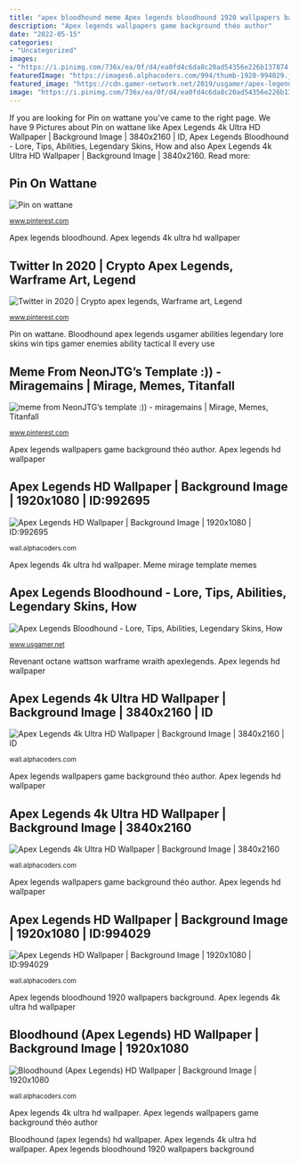 ```yaml
---
title: "apex bloodhound meme Apex legends bloodhound 1920 wallpapers background"
description: "Apex legends wallpapers game background théo author"
date: "2022-05-15"
categories:
- "Uncategorized"
images:
- "https://i.pinimg.com/736x/ea/0f/d4/ea0fd4c6da8c20ad54356e226b137874.jpg"
featuredImage: "https://images6.alphacoders.com/994/thumb-1920-994029.jpg"
featured_image: "https://cdn.gamer-network.net/2019/usgamer/apex-legends-bloodhound-2.jpg"
image: "https://i.pinimg.com/736x/ea/0f/d4/ea0fd4c6da8c20ad54356e226b137874.jpg"
---
```


If you are looking for Pin on wattane you've came to the right page. We have 9 Pictures about Pin on wattane like Apex Legends 4k Ultra HD Wallpaper | Background Image | 3840x2160 | ID, Apex Legends Bloodhound - Lore, Tips, Abilities, Legendary Skins, How and also Apex Legends 4k Ultra HD Wallpaper | Background Image | 3840x2160. Read more:

## Pin On Wattane

![Pin on wattane](https://i.pinimg.com/736x/ea/0f/d4/ea0fd4c6da8c20ad54356e226b137874.jpg "Apex legends bloodhound 1920 wallpapers background")

<small>www.pinterest.com</small>

Apex legends bloodhound. Apex legends 4k ultra hd wallpaper

## Twitter In 2020 | Crypto Apex Legends, Warframe Art, Legend

![Twitter in 2020 | Crypto apex legends, Warframe art, Legend](https://i.pinimg.com/736x/e6/63/8e/e6638ea1866c12250c150c7d70dd812d.jpg "Meme from neonjtg’s template :))")

<small>www.pinterest.com</small>

Pin on wattane. Bloodhound apex legends usgamer abilities legendary lore skins win tips gamer enemies ability tactical ll every use

## Meme From NeonJTG’s Template :)) - Miragemains | Mirage, Memes, Titanfall

![meme from NeonJTG’s template :)) - miragemains | Mirage, Memes, Titanfall](https://i.pinimg.com/736x/2c/9e/8d/2c9e8debeddcc125ccc3995b2cebeba6.jpg "Revenant octane wattson warframe wraith apexlegends")

<small>www.pinterest.com</small>

Apex legends wallpapers game background théo author. Apex legends hd wallpaper

## Apex Legends HD Wallpaper | Background Image | 1920x1080 | ID:992695

![Apex Legends HD Wallpaper | Background Image | 1920x1080 | ID:992695](https://images2.alphacoders.com/992/992695.png "Apex legends wallpapers game background théo author")

<small>wall.alphacoders.com</small>

Apex legends 4k ultra hd wallpaper. Meme mirage template memes

## Apex Legends Bloodhound - Lore, Tips, Abilities, Legendary Skins, How

![Apex Legends Bloodhound - Lore, Tips, Abilities, Legendary Skins, How](https://cdn.gamer-network.net/2019/usgamer/apex-legends-bloodhound-2.jpg "Bloodhound apex legends usgamer abilities legendary lore skins win tips gamer enemies ability tactical ll every use")

<small>www.usgamer.net</small>

Revenant octane wattson warframe wraith apexlegends. Apex legends hd wallpaper

## Apex Legends 4k Ultra HD Wallpaper | Background Image | 3840x2160 | ID

![Apex Legends 4k Ultra HD Wallpaper | Background Image | 3840x2160 | ID](https://images3.alphacoders.com/990/990982.jpg "Meme from neonjtg’s template :))")

<small>wall.alphacoders.com</small>

Apex legends wallpapers game background théo author. Apex legends hd wallpaper

## Apex Legends 4k Ultra HD Wallpaper | Background Image | 3840x2160

![Apex Legends 4k Ultra HD Wallpaper | Background Image | 3840x2160](https://images5.alphacoders.com/106/thumb-1920-1063847.jpg "Pin on wattane")

<small>wall.alphacoders.com</small>

Apex legends wallpapers game background théo author. Apex legends hd wallpaper

## Apex Legends HD Wallpaper | Background Image | 1920x1080 | ID:994029

![Apex Legends HD Wallpaper | Background Image | 1920x1080 | ID:994029](https://images6.alphacoders.com/994/thumb-1920-994029.jpg "Revenant bloodhounds secura aayla octane mirage perrito wif")

<small>wall.alphacoders.com</small>

Apex legends bloodhound 1920 wallpapers background. Apex legends 4k ultra hd wallpaper

## Bloodhound (Apex Legends) HD Wallpaper | Background Image | 1920x1080

![Bloodhound (Apex Legends) HD Wallpaper | Background Image | 1920x1080](https://images.alphacoders.com/989/thumb-1920-989913.png "Apex legends bloodhound")

<small>wall.alphacoders.com</small>

Apex legends 4k ultra hd wallpaper. Apex legends wallpapers game background théo author

Bloodhound (apex legends) hd wallpaper. Apex legends 4k ultra hd wallpaper. Apex legends bloodhound 1920 wallpapers background
